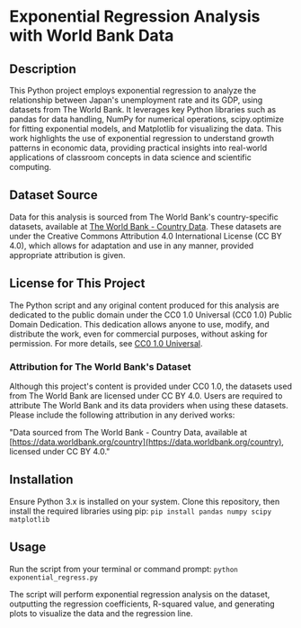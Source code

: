 # Exponential Regression Analysis with World Bank Data

## Description
This Python project employs exponential regression to analyze the relationship between Japan's unemployment rate and its GDP, using datasets from The World Bank. It leverages key Python libraries such as pandas for data handling, NumPy for numerical operations, scipy.optimize for fitting exponential models, and Matplotlib for visualizing the data. This work highlights the use of exponential regression to understand growth patterns in economic data, providing practical insights into real-world applications of classroom concepts in data science and scientific computing.

## Dataset Source
Data for this analysis is sourced from The World Bank's country-specific datasets, available at [The World Bank - Country Data](https://data.worldbank.org/country). These datasets are under the Creative Commons Attribution 4.0 International License (CC BY 4.0), which allows for adaptation and use in any manner, provided appropriate attribution is given.

## License for This Project
The Python script and any original content produced for this analysis are dedicated to the public domain under the CC0 1.0 Universal (CC0 1.0) Public Domain Dedication. This dedication allows anyone to use, modify, and distribute the work, even for commercial purposes, without asking for permission. For more details, see [CC0 1.0 Universal](https://creativecommons.org/publicdomain/zero/1.0/).

### Attribution for The World Bank's Dataset
Although this project's content is provided under CC0 1.0, the datasets used from The World Bank are licensed under CC BY 4.0. Users are required to attribute The World Bank and its data providers when using these datasets. Please include the following attribution in any derived works:

"Data sourced from The World Bank - Country Data, available at [https://data.worldbank.org/country](https://data.worldbank.org/country), licensed under CC BY 4.0."

## Installation
Ensure Python 3.x is installed on your system. Clone this repository, then install the required libraries using pip: ``pip install pandas numpy scipy matplotlib``

## Usage
Run the script from your terminal or command prompt: ``python exponential_regress.py``

The script will perform exponential regression analysis on the dataset, outputting the regression coefficients, R-squared value, and generating plots to visualize the data and the regression line.
